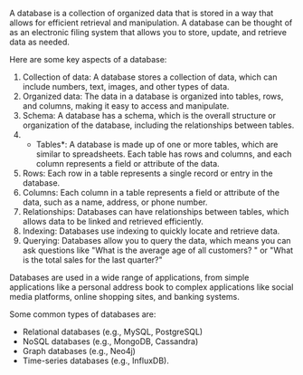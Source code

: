 A database is a collection of organized data that is stored in a way that allows for efficient retrieval and manipulation.
A database can be thought of as an electronic filing system that allows you to store, update, and retrieve data as needed.

Here are some key aspects of a database:
1. Collection of data: A database stores a collection of data, which can include numbers, text, images, and other types of data.
2. Organized data: The data in a database is organized into tables, rows, and columns, making it easy to access and manipulate.
3. Schema: A database has a schema, which is the overall structure or organization of the database, including the relationships between tables.
4. * Tables*: A database is made up of one or more tables, which are similar to spreadsheets. Each table has rows and columns, 
and each column represents a field or attribute of the data.
5. Rows: Each row in a table represents a single record or entry in the database.
6. Columns: Each column in a table represents a field or attribute of the data, such as a name, address, or phone number.
7. Relationships: Databases can have relationships between tables, which allows data to be linked and retrieved efficiently.
8. Indexing: Databases use indexing to quickly locate and retrieve data.
9. Querying: Databases allow you to query the data, which means you can ask questions like "What is the average age of all customers?
" or "What is the total sales for the last quarter?"

Databases are used in a wide range of applications, from simple applications like a personal address book to complex applications like social media platforms, 
online shopping sites, and banking systems.

Some common types of databases are:
- Relational databases (e.g., MySQL, PostgreSQL)
- NoSQL databases (e.g., MongoDB, Cassandra)
- Graph databases (e.g., Neo4j)
- Time-series databases (e.g., InfluxDB).
